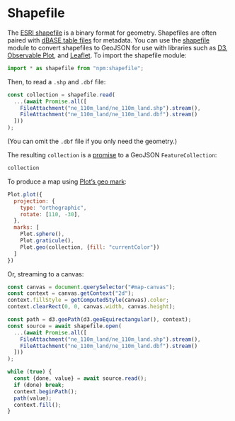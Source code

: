 # Shapefile

The [ESRI shapefile](http://www.esri.com/library/whitepapers/pdfs/shapefile.pdf) is a binary format for geometry. Shapefiles are often paired with [dBASE table files](http://www.digitalpreservation.gov/formats/fdd/fdd000326.shtml) for metadata. You can use the [shapefile](https://github.com/mbostock/shapefile) module to convert shapefiles to GeoJSON for use with libraries such as [D3](./d3), [Observable Plot](./plot), and [Leaflet](./leaflet). To import the shapefile module:

```js echo
import * as shapefile from "npm:shapefile";
```

Then, to read a `.shp` and `.dbf` file:

```js echo
const collection = shapefile.read(
  ...(await Promise.all([
    FileAttachment("ne_110m_land/ne_110m_land.shp").stream(),
    FileAttachment("ne_110m_land/ne_110m_land.dbf").stream()
  ]))
);
```

(You can omit the `.dbf` file if you only need the geometry.)

The resulting `collection` is a [promise](../javascript/promises) to a GeoJSON `FeatureCollection`:

```js echo
collection
```

To produce a map using [Plot’s geo mark](https://observablehq.com/plot/marks/geo):

```js echo
Plot.plot({
  projection: {
    type: "orthographic",
    rotate: [110, -30],
  },
  marks: [
    Plot.sphere(),
    Plot.graticule(),
    Plot.geo(collection, {fill: "currentColor"})
  ]
})
```

Or, streaming to a canvas:

<canvas id="map-canvas" width="960" height="491" style="max-width: 100%;"></canvas>

```js echo
const canvas = document.querySelector("#map-canvas");
const context = canvas.getContext("2d");
context.fillStyle = getComputedStyle(canvas).color;
context.clearRect(0, 0, canvas.width, canvas.height);

const path = d3.geoPath(d3.geoEquirectangular(), context);
const source = await shapefile.open(
  ...(await Promise.all([
    FileAttachment("ne_110m_land/ne_110m_land.shp").stream(),
    FileAttachment("ne_110m_land/ne_110m_land.dbf").stream()
  ]))
);

while (true) {
  const {done, value} = await source.read();
  if (done) break;
  context.beginPath();
  path(value);
  context.fill();
}
```
